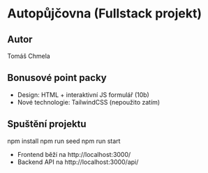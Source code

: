 # Autopůjčovna (Fullstack projekt)

## Autor
Tomáš Chmela

## Bonusové point packy
- Design: HTML + interaktivní JS formulář (10b)
- Nové technologie: TailwindCSS (nepoužito zatím)

## Spuštění projektu

npm install
npm run seed
npm run start


- Frontend běží na http://localhost:3000/
- Backend API na http://localhost:3000/api/